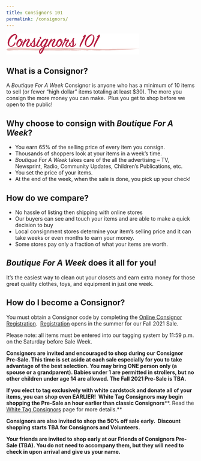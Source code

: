 ```yaml
---
title: Consignors 101
permalink: /consignors/
---
```


![Consignors 101](/img/consignor1012.png "Consignment Information")

## What is a Consignor?

A _Boutique For A Week_ Consignor is anyone who has a minimum of 10 items to sell (or fewer “high dollar” items totaling at least $30). The more you consign the more money you can make.  Plus you get to shop before we open to the public!

## Why choose to consign with _Boutique For A Week_?

* You earn 65% of the selling price of every item you consign.
* Thousands of shoppers look at your items in a week’s time.
* _Boutique For A Week_ takes care of the all the advertising – TV, Newsprint, Radio, Community Updates, Children’s Publications, etc.
* You set the price of your items.
* At the end of the week, when the sale is done, you pick up your check!

## How do we compare?

* No hassle of listing then shipping with online stores
* Our buyers can see and touch your items and are able to make a quick decision to buy
* Local consignment stores determine your item’s selling price and it can take weeks or even months to earn your money.
* Some stores pay only a fraction of what your items are worth.

## _Boutique For A Week_ does it all for you!

It’s the easiest way to clean out your closets and earn extra money for those great quality clothes, toys, and equipment in just one week.

## How do I become a Consignor?

You must obtain a Consignor code by completing the [Online Consignor Registration](/register/).  [Registration](/register/) opens in the summer for our Fall 2021 Sale.

Please note: all items must be entered into our tagging system by 11:59 p.m. on the Saturday before Sale Week.

**Consignors are invited and encouraged to shop during our Consignor Pre-Sale. This time is set aside at each sale especially for you to take advantage of the best selection. You may bring ONE person only (a spouse or a grandparent). Babies under 1 are permitted in strollers, but no other children under age 14 are allowed. The Fall 2021 Pre-Sale is TBA.**

**If you elect to tag exclusively with white cardstock and donate all of your items, you can shop even EARLIER!  White Tag Consignors may begin shopping the Pre-Sale an hour earlier than classic Consignors****. Read the [White Tag Consignors](/consignors/white-tag-consignors/) page for more details.**

**Consignors are also invited to shop the 50% off sale early.  Discount shopping starts TBA for Consignors and Volunteers.**

**Your friends are invited to shop early at our Friends of Consignors Pre-Sale (TBA). You do not need to accompany them, but they will need to check in upon arrival and give us your name.**
